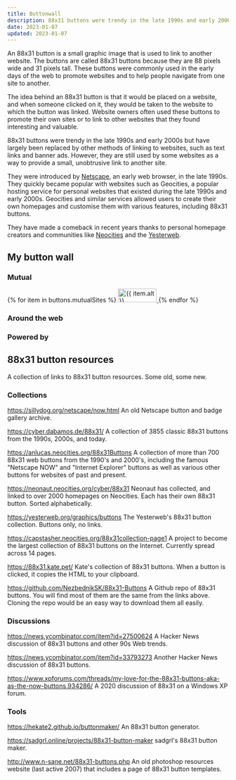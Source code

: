 ```yaml
---
title: Buttonwall
description: 88x31 buttons were trendy in the late 1990s and early 2000s. They have made a comeback in recent years thanks to personal homepage creators in communities like Neocities.
date: 2023-01-07
updated: 2023-01-07
---
```


An 88x31 button is a small graphic image that is used to link to another website. The buttons are called 88x31 buttons because they are 88 pixels wide and 31 pixels tall. These buttons were commonly used in the early days of the web to promote websites and to help people navigate from one site to another.

The idea behind an 88x31 button is that it would be placed on a website, and when someone clicked on it, they would be taken to the website to which the button was linked. Website owners often used these buttons to promote their own sites or to link to other websites that they found interesting and valuable.

88x31 buttons were trendy in the late 1990s and early 2000s but have largely been replaced by other methods of linking to websites, such as text links and banner ads. However, they are still used by some websites as a way to provide a small, unobtrusive link to another site.

They were introduced by [Netscape](https://web.archive.org/web/19961026040131/http://www3.netscape.com/comprod/mirror/netscape_now_program.html), an early web browser, in the late 1990s. They quickly became popular with websites such as Geocities, a popular hosting service for personal websites that existed during the late 1990s and early 2000s. Geocities and similar services allowed users to create their own homepages and customise them with various features, including 88x31 buttons.

They have made a comeback in recent years thanks to personal homepage creators and communities like [Neocities](https://neocities.org) and the [Yesterweb](https://yesterweb.org).

## My button wall

### Mutual

<div class="button-wall">
{% for item in buttons.mutualSites %}
<a href="{{ item.url }}">
<img src="{{ item.img }}" alt="{{ item.alt }}" title="{{ item.title }}" width="88px" height="31px">
</a>
{% endfor %}
</div>

### Around the web

### Powered by

## 88x31 button resources

A collection of links to 88x31 button resources. Some old, some new.

### Collections

https://sillydog.org/netscape/now.html An old Netscape button and badge gallery archive.

https://cyber.dabamos.de/88x31/ A collection of 3855 classic 88x31 buttons from the 1990s, 2000s, and today.

https://anlucas.neocities.org/88x31Buttons A collection of more than 700 88x31 web buttons from the 1990's and 2000's, including the famous "Netscape NOW" and "Internet Explorer" buttons as well as various other buttons for websites of past and present.

https://neonaut.neocities.org/cyber/88x31 Neonaut has collected, and linked to over 2000 homepages on Neocities. Each has their own 88x31 button. Sorted alphabetically. 

https://yesterweb.org/graphics/buttons The Yesterweb's 88x31 button collection. Buttons only, no links.

https://capstasher.neocities.org/88x31collection-page1 A project to become the largest collection of 88x31 buttons on the Internet. Currently spread across 14 pages.

https://88x31.kate.pet/ Kate's collection of 88x31 buttons. When a button is clicked, it copies the HTML to your clipboard.

https://github.com/NezbednikSK/88x31-Buttons A Github repo of 88x31 buttons. You will find most of them are the same from the links above. Cloning the repo would be an easy way to download them all easily.

### Discussions

https://news.ycombinator.com/item?id=27500624 A Hacker News discussion of 88x31 buttons and other 90s Web trends.

https://news.ycombinator.com/item?id=33793273 Another Hacker News discussion of 88x31 buttons.

https://www.xpforums.com/threads/my-love-for-the-88x31-buttons-aka-as-the-now-buttons.934286/ A 2020 discussion of 88x31 on a Windows XP forum.

### Tools

https://hekate2.github.io/buttonmaker/ An 88x31 button generator.

https://sadgrl.online/projects/88x31-button-maker sadgrl's 88x31 button maker.

http://www.n-sane.net/88x31-buttons.php An old photoshop resources website (last active 2007) that includes a page of 88x31 button templates.